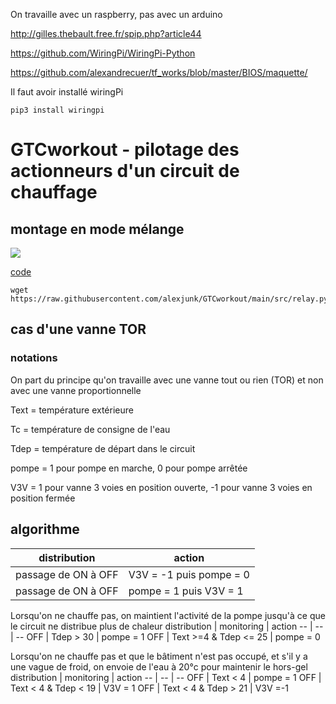On travaille avec un raspberry, pas avec un arduino

http://gilles.thebault.free.fr/spip.php?article44

https://github.com/WiringPi/WiringPi-Python

https://github.com/alexandrecuer/tf_works/blob/master/BIOS/maquette/

Il faut avoir installé wiringPi

```
pip3 install wiringpi
```

# GTCworkout - pilotage des actionneurs d'un circuit de chauffage

## montage en mode mélange

![](images/montage_relays_V3V_mélange.jpeg)

[code](src/relay.py)

```
wget https://raw.githubusercontent.com/alexjunk/GTCworkout/main/src/relay.py
```

## cas d'une vanne TOR

### notations

On part du principe qu'on travaille avec une vanne tout ou rien (TOR) et non avec une vanne proportionnelle

Text = température extérieure

Tc = température de consigne de l'eau

Tdep = température de départ dans le circuit

pompe = 1 pour pompe en marche, 0 pour pompe arrêtée

V3V = 1 pour vanne 3 voies en position ouverte, -1 pour vanne 3 voies en position fermée

## algorithme

distribution | action
-- | --
passage de ON à OFF | V3V = -1 puis pompe = 0
passage de ON à OFF | pompe = 1 puis V3V = 1

Lorsqu'on ne chauffe pas, on maintient l'activité de la pompe jusqu'à ce que le circuit ne distribue plus de chaleur 
distribution | monitoring | action
-- | -- | --
OFF | Tdep > 30 | pompe = 1
OFF | Text >=4 & Tdep <= 25 | pompe = 0 

Lorsqu'on ne chauffe pas et que le bâtiment n'est pas occupé, et s'il y a une vague de froid, on envoie de l'eau à 20°c pour maintenir le hors-gel
distribution | monitoring | action
-- | -- | -- 
OFF | Text < 4 | pompe = 1
OFF | Text < 4 & Tdep < 19 | V3V = 1
OFF | Text < 4 & Tdep > 21 | V3V =-1
